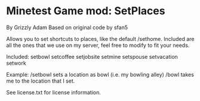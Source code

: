 Minetest Game mod: SetPlaces
==========================
By Grizzly Adam
Based on original code by sfan5

Allows you to set shortcuts to places, like the default /sethome. Included are all the ones that we use on my server, feel free to modify to fit your needs.

Included:
setbowl
setcoffee
setjobsite
setmine
setspouse
setvacation
setwork

Example: 
	/setbowl sets a location as bowl (i.e. my bowling alley)
	/bowl takes me to the location that I set.

See license.txt for license information.
